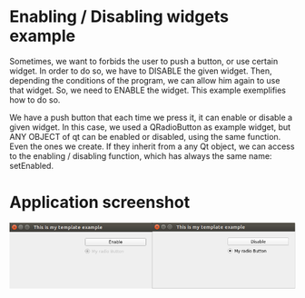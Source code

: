 # Enabling / Disabling widgets example
Sometimes, we want to forbids the user to push a button, or use certain widget.
In order to do so, we have to DISABLE the given widget. Then, depending the
conditions of the program, we can allow him again to use that widget. So, we
need to ENABLE the widget. This example exemplifies how to do so.

We have a push button that each time we press it, it can enable or disable a
given widget. In this case, we used a QRadioButton as example widget, but
ANY OBJECT of qt can be enabled or disabled, using the same function. Even
the ones we create. If they inherit from a any Qt object, we can access to the
enabling / disabling function, which has always the same name: setEnabled.


# Application screenshot
![app screenshot](/PyQtExamples/EnablingDisablingWidgets/images/EnablingDisabling.png)